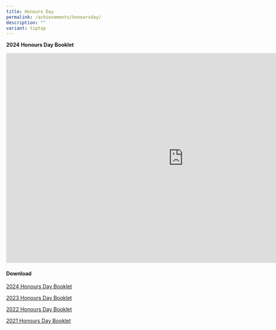 ```yaml
---
title: Honours Day
permalink: /achievements/honoursday/
description: ""
variant: tiptap
---
```

<p><strong>2024 Honours Day Booklet</strong>
</p>
<div class="iframe-wrapper">
<iframe height="569" width="960" allowfullscreen="true" frameborder="0" src="https://docs.google.com/presentation/d/e/2PACX-1vR9lCcwXoCPO2Wvspc6rMO5VT6NE-1nXmLdyJxCTIh5mxEsud9PbOw04UgQYR_OSJeOGXMz56gOV-Be/pubembed?start=false&amp;loop=false&amp;delayms=10000"></iframe>
</div>
<p></p>
<h4>Download</h4>
<p><a href="https://indd.adobe.com/view/ab5f3b25-2482-4b39-ac86-507c1e5c91e1" rel="noopener nofollow" target="_blank">2024 Honours Day Booklet</a>
</p>
<p><a href="https://indd.adobe.com/view/9e5d462a-7695-4d6b-a5c0-d162ee0fd966" rel="noopener noreferrer nofollow" target="_blank">2023 Honours Day Booklet</a>
</p>
<p><a href="/files/2022%20honours%20day%20booklet.pdf" rel="noopener noreferrer nofollow" target="_blank">2022 Honours Day Booklet</a>
</p>
<p><a href="/files/2021%20honours%20day%20booklet.pdf" rel="noopener noreferrer nofollow" target="_blank">2021 Honours Day Booklet</a>
</p>